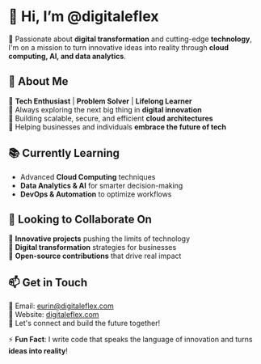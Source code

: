# 👋 Hi, I’m **@digitaleflex**  

🚀 Passionate about **digital transformation** and cutting-edge **technology**, I'm on a mission to turn innovative ideas into reality through **cloud computing, AI, and data analytics**.  

## 🌟 About Me  
🔹 **Tech Enthusiast** | **Problem Solver** | **Lifelong Learner**  
🔹 Always exploring the next big thing in **digital innovation**  
🔹 Building scalable, secure, and efficient **cloud architectures**  
🔹 Helping businesses and individuals **embrace the future of tech**  

## 📚 Currently Learning  
- Advanced **Cloud Computing** techniques  
- **Data Analytics & AI** for smarter decision-making  
- **DevOps & Automation** to optimize workflows  

## 🤝 Looking to Collaborate On  
🔹 **Innovative projects** pushing the limits of technology  
🔹 **Digital transformation** strategies for businesses  
🔹 **Open-source contributions** that drive real impact  

## 📫 Get in Touch  
💌 Email: [eurin@digitaleflex.com](mailto:eurin@digitaleflex.com)  
💼 Website: [digitaleflex.com](https://digitaleflex.com)  
💬 Let's connect and build the future together!  

⚡ **Fun Fact**: I write code that speaks the language of innovation and turns **ideas into reality**!  
